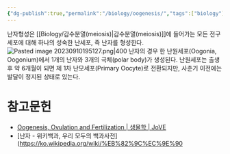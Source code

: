 ```yaml
---
{"dg-publish":true,"permalink":"/biology/oogenesis/","tags":["biology"]}
---
```


난자형성은 [[Biology/감수분열(meiosis)\|감수분열(meiosis)]]에 들어가는 모든 전구세포에 대해 하나의 성숙한 난세포, 즉 난자를 형성한다.
![Pasted image 20230910195127.png|400](/img/user/attatchments/Pasted%20image%2020230910195127.png)
난자의 경우 한 난원세포(Oogonia, Oogonium)에서 1개의 난자와 3개의 극체(polar body)가 생성된다. 난원세포는 출생후 약 6개월이 되면 제 1차 난모세포(Primary Oocyte)로 전환되지만, 사춘기 이전에는 발달이 정지된 상태로 있는다. 

# 참고문헌
- [Oogenesis, Ovulation and Fertilization | 생물학 | JoVE](https://www.jove.com/kr/science-education/10906/oogenesis-ovulation-and-fertilization?language=Korean)
- [난자 - 위키백과, 우리 모두의 백과사전](https://ko.wikipedia.org/wiki/%EB%82%9C%EC%9E%90
